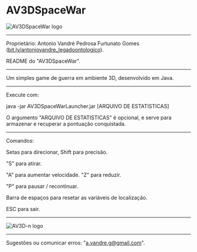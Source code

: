 # AV3DSpaceWar
![AV3DSpaceWar logo](https://antoniovandre2.github.io/AV3DSpaceWar/AV3DSpaceWar%20-%20Logo%20-%20200p.png)
____________________

Proprietário: Antonio Vandré Pedrosa Furtunato Gomes ([bit.ly/antoniovandre_legadoontologico](https://bit.ly/antoniovandre_legadoontologico)).

README do "AV3DSpaceWar".
____________________

Um simples game de guerra em ambiente 3D, desenvolvido em Java.
_____

Execute com:

java -jar AV3DSpaceWarLauncher.jar [ARQUIVO DE ESTATISTICAS]

O argumento "ARQUIVO DE ESTATISTICAS" é opcional, e serve para armazenar e recuperar a pontuação conquistada.
____________________

Comandos:

Setas para direcionar, Shift para precisão.

"S" para atirar.

"A" para aumentar velocidade. "Z" para reduzir.

"P" para pausar / recontinuar.

Barra de espaços para resetar as variáveis de localização.

ESC para sair.
____________________

![AV3D-n logo](https://antoniovandre2.github.io/AV3DSpaceWar/Powered%20by%20AV3D-n%20engine%20-%20200p.png)
____________________

Sugestões ou comunicar erros: "a.vandre.g@gmail.com".
